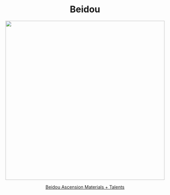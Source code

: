 <body>
  <div align="center">
    <h1> Beidou </h1>
<img src="https://static.wikia.nocookie.net/genshin-impact/images/f/fd/Personagem_Beidou_Desejo.png/revision/latest/scale-to-width/360?cb=20230717205018&path-prefix=pt-br" width=500>
<p></p>
<a href="">Beidou Ascension Materials + Talents</a><br>
  
  </div>
</body>
